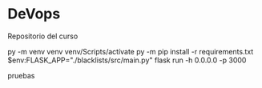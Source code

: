 # DeVops
Repositorio del curso

py -m venv venv 
venv/Scripts/actívate
py -m pip install -r requirements.txt
$env:FLASK_APP="./blacklists/src/main.py"
flask run -h 0.0.0.0 -p 3000

pruebas
